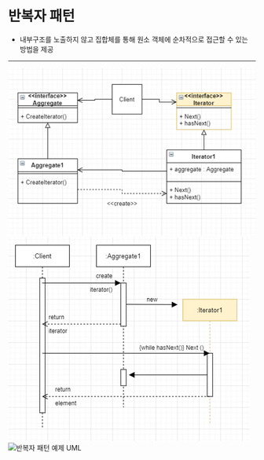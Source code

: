 # 반복자 패턴
+ 내부구조를 노출하지 않고 집합체를 통해 원소 객체에 순차적으로 접근할 수 있는 방법을 제공
***
![반복자 패턴 UML](./Images/iteratorPattern_UML.PNG)
![반복자 패턴 시퀀스 UML](./Images/iteratorPattern_Sequence_UML.PNG)
![반복자 패턴 예제 UML](./Images/iteractorPattern_UML_ex.PNG)
